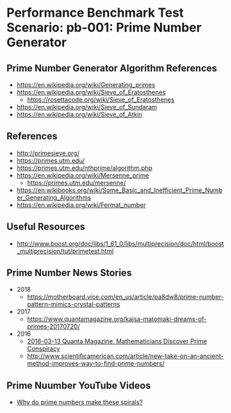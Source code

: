 
# Performance Benchmark Test Scenario: pb-001: Prime Number Generator

## Prime Number Generator Algorithm References
* https://en.wikipedia.org/wiki/Generating_primes
* https://en.wikipedia.org/wiki/Sieve_of_Eratosthenes
	* https://rosettacode.org/wiki/Sieve_of_Eratosthenes
* https://en.wikipedia.org/wiki/Sieve_of_Sundaram
* https://en.wikipedia.org/wiki/Sieve_of_Atkin


## References
* http://primesieve.org/
* https://primes.utm.edu/
* https://primes.utm.edu/nthprime/algorithm.php
* https://en.wikipedia.org/wiki/Mersenne_prime
	* https://primes.utm.edu/mersenne/
* https://en.wikibooks.org/wiki/Some_Basic_and_Inefficient_Prime_Number_Generating_Algorithms 
* https://en.wikipedia.org/wiki/Fermat_number

## Useful Resources
* http://www.boost.org/doc/libs/1_61_0/libs/multiprecision/doc/html/boost_multiprecision/tut/primetest.html


## Prime Number News Stories
* 2018 
  * https://motherboard.vice.com/en_us/article/pa8dw8/prime-number-pattern-mimics-crystal-patterns
* 2017
  * https://www.quantamagazine.org/kaisa-matomaki-dreams-of-primes-20170720/
* 2016
  * [2016-03-13 Quanta Magazine, Mathematicians Discover Prime Conspiracy](https://www.quantamagazine.org/20160313-mathematicians-discover-prime-conspiracy)
  * http://www.scientificamerican.com/article/new-take-on-an-ancient-method-improves-way-to-find-prime-numbers/


## Prime Nuumber YouTube Videos
- [Why do prime numbers make these spirals?](https://www.youtube.com/watch?v=EK32jo7i5LQ)


